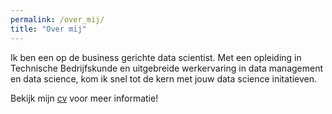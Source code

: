 ```yaml
---
permalink: /over_mij/
title: "Over mij"
---
```


Ik ben een op de business gerichte data scientist. Met een opleiding in Technische Bedrijfskunde en uitgebreide werkervaring in data management en data science, kom ik snel tot de kern met jouw data science initatieven.

Bekijk mijn [cv](/cv) voor meer informatie!
